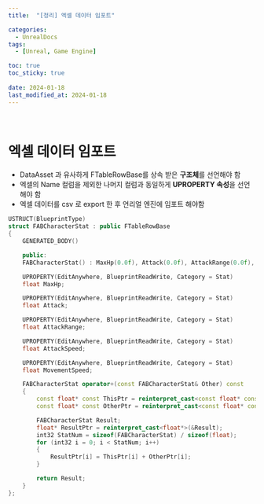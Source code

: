 ```yaml
---
title:  "[정리] 엑셀 데이터 임포트"

categories:
  - UnrealDocs
tags:
  - [Unreal, Game Engine]

toc: true
toc_sticky: true
 
date: 2024-01-18
last_modified_at: 2024-01-18
---
```


<br>

# 엑셀 데이터 임포트

- DataAsset 과 유사하게 FTableRowBase를 상속 받은 <b>구조체</b>를 선언해야 함
- 엑셀의 Name 컬럼을 제외한 나머지 컬럼과 동일하게 <b>UPROPERTY 속성</b>을 선언해야 함
- 엑셀 데이터를 csv 로 export 한 후 언리얼 엔진에 임포트 해야함



```cpp
USTRUCT(BlueprintType)
struct FABCharacterStat : public FTableRowBase
{
	GENERATED_BODY()

	public:
	FABCharacterStat() : MaxHp(0.0f), Attack(0.0f), AttackRange(0.0f), AttackSpeed(0.0f) {}

	UPROPERTY(EditAnywhere, BlueprintReadWrite, Category = Stat)
	float MaxHp;

	UPROPERTY(EditAnywhere, BlueprintReadWrite, Category = Stat)
	float Attack;

	UPROPERTY(EditAnywhere, BlueprintReadWrite, Category = Stat)
	float AttackRange;

	UPROPERTY(EditAnywhere, BlueprintReadWrite, Category = Stat)
	float AttackSpeed;

	UPROPERTY(EditAnywhere, BlueprintReadWrite, Category = Stat)
	float MovementSpeed;

	FABCharacterStat operator+(const FABCharacterStat& Other) const
	{
		const float* const ThisPtr = reinterpret_cast<const float* const>(this);
		const float* const OtherPtr = reinterpret_cast<const float* const>(&Other);

		FABCharacterStat Result;
		float* ResultPtr = reinterpret_cast<float*>(&Result);
		int32 StatNum = sizeof(FABCharacterStat) / sizeof(float);
		for (int32 i = 0; i < StatNum; i++)
		{
			ResultPtr[i] = ThisPtr[i] + OtherPtr[i];
		}

		return Result;
	}
};
```
